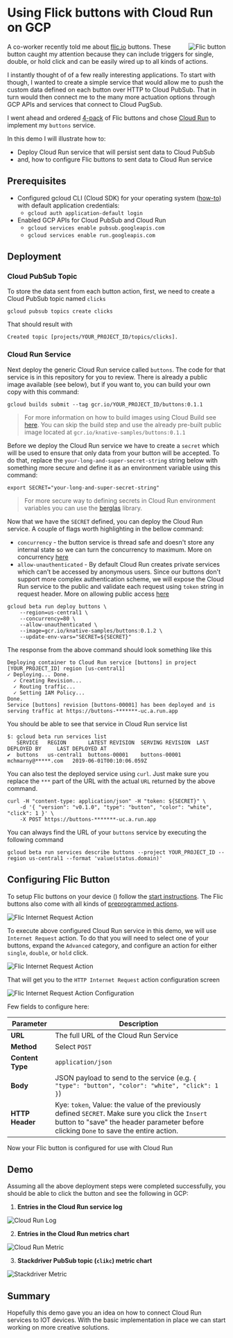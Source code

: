 # Using Flick buttons with Cloud Run on GCP

<img align="right" src="image/flic.png" alt="Flic button">

A co-worker recently told me about [flic.io](https://flic.io/) buttons. These button caught my attention because they can include triggers for single, double, or hold click and can be easily wired up to all kinds of actions.

I instantly thought of of a few really interesting applications. To start with though, I wanted to create a simple service that would allow me to push the custom data defined on each button over HTTP to Cloud PubSub. That in turn would then connect me to the many more actuation options through GCP APIs and services that connect to Cloud PugSub.

I went ahead and ordered [4-pack](https://flic.io/shop/flic-4pack) of Flic buttons and chose [Cloud Run](https://cloud.google.com/run/) to implement my `buttons` service.

In this demo I will illustrate how to:

* Deploy Cloud Run service that will persist sent data to Cloud PubSub
* and, how to configure Flic buttons to sent data to Cloud Run service

## Prerequisites

* Configured gcloud CLI (Cloud SDK) for your operating system ([how-to](https://cloud.google.com/sdk/gcloud/)) with default application credentials:
  * `gcloud auth application-default login`
* Enabled GCP APIs for Cloud PubSub and Cloud Run
  * `gcloud services enable pubsub.googleapis.com`
  * `gcloud services enable run.googleapis.com`

## Deployment

### Cloud PubSub Topic

To store the data sent from each button action, first, we need to create a Cloud PubSub topic named `clicks`

```shell
gcloud pubsub topics create clicks
```

That should result with

```shell
Created topic [projects/YOUR_PROJECT_ID/topics/clicks].
```

### Cloud Run Service

Next deploy the generic Cloud Run service called `buttons`. The code for that service is in this repository for you to review. There is already a public image available (see below), but if you want to, you can build your own copy with this command:

```shell
gcloud builds submit --tag gcr.io/YOUR_PROJECT_ID/buttons:0.1.1
```

> For more information on how to build images using Cloud Build see [here](https://cloud.google.com/run/docs/quickstarts/build-and-deploy). You can skip the build step and use the already pre-built public image located at `gcr.io/knative-samples/buttons:0.1.1`

Before we deploy the Cloud Run service we have to create a `secret` which will be used to ensure that only data from your button will be accepted. To do that, replace the `your-long-and-super-secret-string` string below with something more secure and define it as an environment variable using this command:

```shell
export SECRET="your-long-and-super-secret-string"
```

> For more secure way to defining secrets in Cloud Run environment variables you can use the [berglas](https://github.com/GoogleCloudPlatform/berglas) library.

Now that we have the `SECRET` defined, you can deploy the Cloud Run service. A couple of flags worth highlighting in the bellow command:

* `concurrency` - the button service is thread safe and doesn't store any internal state so we can turn the concurrency to maximum. More on concurrency [here](https://cloud.google.com/run/docs/about-concurrency)
* `allow-unauthenticated` - By default Cloud Run creates private services which can't be accessed by anonymous users. Since our buttons don't support more complex authentication scheme, we will expose the Cloud Run service to the public and validate each request using `token` string in request header. More on allowing public access [here](https://cloud.google.com/run/docs/authenticating/public)


```shell
gcloud beta run deploy buttons \
    --region=us-central1 \
    --concurrency=80 \
    --allow-unauthenticated \
    --image=gcr.io/knative-samples/buttons:0.1.2 \
    --update-env-vars="SECRET=${SECRET}"
```

The response from the above command should look something like this

```shell
Deploying container to Cloud Run service [buttons] in project [YOUR_PROJECT_ID] region [us-central1]
✓ Deploying... Done.
  ✓ Creating Revision...
  ✓ Routing traffic...
  ✓ Setting IAM Policy...
Done.
Service [buttons] revision [buttons-00001] has been deployed and is serving traffic at https://buttons-*******-uc.a.run.app
```

You should be able to see that service in Cloud Run service list

```shell
$: gcloud beta run services list
   SERVICE   REGION       LATEST REVISION  SERVING REVISION  LAST DEPLOYED BY     LAST DEPLOYED AT
✔  buttons   us-central1  buttons-00001    buttons-00001     mchmarny@*****.com   2019-06-01T00:10:06.059Z
```

You can also test the deployed service using `curl`. Just make sure you replace the `***` part of the URL with the actual `URL` returned by the above command.

```shell
curl -H "content-type: application/json" -H "token: ${SECRET}" \
    -d '{ "version": "v0.1.0", "type": "button", "color": "white", "click": 1 }' \
    -X POST https://buttons-*******-uc.a.run.app
```

You can always find the URL of your `buttons` service by executing the following command

```shell
gcloud beta run services describe buttons --project YOUR_PROJECT_ID --region us-central1 --format 'value(status.domain)'
```

## Configuring Flic Button

To setup Flic buttons on your device () follow the [start instructions](https://start.flic.io/). The Flic buttons also come with all kinds of [preprogrammed actions](https://flic.io/all-functions).

<img src="image/flic-req.png" alt="Flic Internet Request Action">

To execute above configured Cloud Run service in this demo, we will use `Internet Request` action. To do that you will need to select one of your buttons, expand the `Advanced` category, and configure an action for either `single`, `double`, or `hold` click.

<img src="image/flic-nav.png" alt="Flic Internet Request Action">

That will get you to the `HTTP Internet Request` action configuration screen

<img src="image/flic-conf.png" alt="Flic Internet Request Action Configuration">

Few fields to configure here:

| Parameter        | Description                                                                                                                                                                                 |
| ---------------- | ------------------------------------------------------------------------------------------------------------------------------------------------------------------------------------------- |
| **URL**          | The full URL of the Cloud Run Service                                                                                                                                                       |
| **Method**       | Select `POST`                                                                                                                                                                               |
| **Content Type** | `application/json`                                                                                                                                                                          |
| **Body**         | JSON payload to send to the service (e.g. `{ "type": "button", "color": "white", "click": 1 }`)                                                                                             |
| **HTTP Header**  | Kye: `token`, Value: the value of the previously defined `SECRET`. Make sure you click the `Insert` button to "save" the header parameter before clicking `Done` to save the entire action. |

Now your Flic button is configured for use with Cloud Run

## Demo

Assuming all the above deployment steps were completed successfully, you should be able to click the button and see the following in GCP:

1. **Entries in the Cloud Run service log**

<img src="image/cr-log.png" alt="Cloud Run Log">

2. **Entries in the Cloud Run metrics chart**

<img src="image/cr-metric.png" alt="Cloud Run Metric">

3. **Stackdriver PubSub topic (`clikc`) metric chart**

<img src="image/sd-metric.png" alt="Stackdriver Metric">

## Summary

Hopefully this demo gave you an idea on how to connect Cloud Run services to IOT devices. With the basic implementation in place we can start working on more creative solutions.






